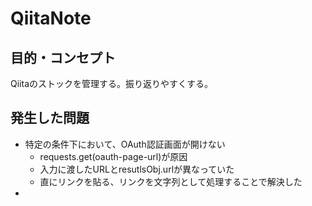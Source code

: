 # QiitaNote

## 目的・コンセプト
Qiitaのストックを管理する。振り返りやすくする。

## 発生した問題
- 特定の条件下において、OAuth認証画面が開けない
    - requests.get(oauth-page-url)が原因
    - 入力に渡したURLとresutlsObj.urlが異なっていた
    - 直にリンクを貼る、リンクを文字列として処理することで解決した
- 